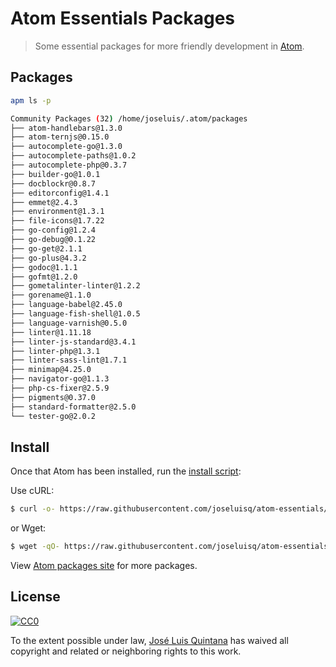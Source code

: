 # Atom Essentials Packages

> Some essential packages for more friendly development in [Atom](https://atom.io/).

## Packages

```sh
apm ls -p

Community Packages (32) /home/joseluis/.atom/packages
├── atom-handlebars@1.3.0
├── atom-ternjs@0.15.0
├── autocomplete-go@1.3.0
├── autocomplete-paths@1.0.2
├── autocomplete-php@0.3.7
├── builder-go@1.0.1
├── docblockr@0.8.7
├── editorconfig@1.4.1
├── emmet@2.4.3
├── environment@1.3.1
├── file-icons@1.7.22
├── go-config@1.2.4
├── go-debug@0.1.22
├── go-get@2.1.1
├── go-plus@4.3.2
├── godoc@1.1.1
├── gofmt@1.2.0
├── gometalinter-linter@1.2.2
├── gorename@1.1.0
├── language-babel@2.45.0
├── language-fish-shell@1.0.5
├── language-varnish@0.5.0
├── linter@1.11.18
├── linter-js-standard@3.4.1
├── linter-php@1.3.1
├── linter-sass-lint@1.7.1
├── minimap@4.25.0
├── navigator-go@1.1.3
├── php-cs-fixer@2.5.9
├── pigments@0.37.0
├── standard-formatter@2.5.0
└── tester-go@2.0.2
```

## Install
Once that Atom has been installed, run the [install script](./install.sh):

Use cURL:
```sh
$ curl -o- https://raw.githubusercontent.com/joseluisq/atom-essentials/master/install.sh | bash
```

or Wget:

```sh
$ wget -qO- https://raw.githubusercontent.com/joseluisq/atom-essentials/master/install.sh | bash
```

View [Atom packages site](https://atom.io/packages) for more packages.

## License

[![CC0](http://i.creativecommons.org/p/zero/1.0/88x31.png)](http://creativecommons.org/publicdomain/zero/1.0/)

To the extent possible under law, [José Luis Quintana](http://git.io/joseluisq
  ) has waived all copyright and related or neighboring rights to this work.
